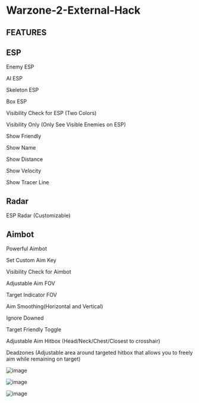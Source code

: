 # Warzone-2-External-Hack

FEATURES
----------------------------------

ESP
---------------------
Enemy ESP

AI ESP

Skeleton ESP

Box ESP

Visibility Check for ESP (Two Colors)

Visibility Only (Only See Visible Enemies on ESP)

Show Friendly

Show Name

Show Distance

Show Velocity

Show Tracer Line

Radar
-----------------
ESP Radar (Customizable)

Aimbot
-------------------
Powerful Aimbot

Set Custom Aim Key

Visibility Check for Aimbot

Adjustable Aim FOV

Target Indicator FOV

Aim Smoothing(Horizontal and Vertical)

Ignore Downed

Target Friendly Toggle

Adjustable Aim Hitbox (Head/Neck/Chest/Closest to crosshair)

Deadzones (Adjustable area around targeted hitbox that allows you to freely aim while remaining on target)

![image](https://user-images.githubusercontent.com/118202250/202347525-b9f34b1a-c874-41ff-ad25-27f3f43dd867.png)

![image](https://user-images.githubusercontent.com/118202250/202347664-d54cc179-1258-4e3d-a5b5-8d93a8c456d8.png)

![image](https://user-images.githubusercontent.com/118202250/202347792-b1c3e3f6-cff8-480e-ab94-5d2ad8ec9342.png)


